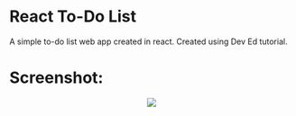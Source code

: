 # React To-Do List
A simple to-do list web app created in react. Created using Dev Ed tutorial. 

# Screenshot:

<p align="center">
  <img src="Screenshot/Temperature-App-Screenshot.JPG" />
</p>

#
